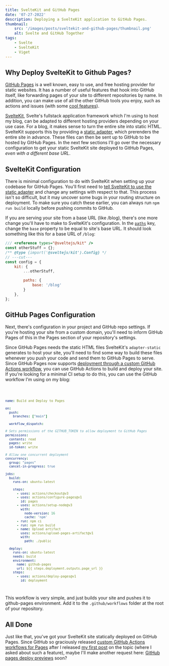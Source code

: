 ```yaml
---
title: SvelteKit and GitHub Pages
date: '07-27-2022'
description: Deploying a SvelteKit application to GitHub Pages.
thumbnail:
    src: '/images/posts/sveltekit-and-github-pages/thumbnail.png'
    alt: Svelte and GitHub Together
tags:
    - Svelte
    - SvelteKit
    - Viget
---
```


<script>
import ImageLink from '$lib/components/ImageLink.svelte';
import Code from '$lib/components/markdown/Code.svelte';
import { base } from '$app/paths';
</script>

## Why Deploy SvelteKit to Github Pages?

[GitHub Pages](https://pages.github.com/) is a well known, easy to use, and free hosting provider for static websites. It has a number of useful features that hook into GitHub itself, like forwarding pages of your site to different repositories by name. In addition, you can make use of all the other GitHub tools you enjoy, such as actions and issues (with some [cool features](https://utteranc.es/)).

[SvelteKit](https://kit.svelte.dev/), Svelte's fullstack application framework which I'm using to host my blog, can be adapted to different hosting providers depending on your use case. For a blog, it makes sense to turn the entire site into static HTML. SvelteKit supports this by providing a [static adapter](https://github.com/sveltejs/kit/tree/master/packages/adapter-static), which prerenders the entire site in advance. These files can then be sent up to GitHub to be hosted by GitHub Pages. In the next few sections I'll go over the necessary configuration to get your static SvelteKit site deployed to GitHub Pages, *even with a different base URL*.


## SvelteKit Configuration

There is minimal configuration to do with SvelteKit when setting up your codebase for GitHub Pages. You'll first need to [tell SvelteKit to use the static adapter](https://github.com/sveltejs/kit/tree/master/packages/adapter-static#usage) and change any settings with respect to that. This process isn't so difficult, but it may uncover some bugs in your routing structure on deployment. To make sure you catch these earlier, you can always run `npm run build` locally before pushing commits to GitHub.

If you are serving your site from a base URL (like /blog), there's one more change you'll have to make to SvelteKit's configuration. In the [`paths`](https://github.com/sveltejs/kit/tree/master/packages/adapter-static#usage) key, change the `base` property to be equal to site's base URL. It should look something like this for a base URL of `/blog`:

```js twoslash {4-7}
/// <reference types="@sveltejs/kit" />
const otherStuff = {};
/** @type {import('@sveltejs/kit').Config} */
// ---cut---
const config = {
    kit: {
        ...otherStuff,

        paths: {
            base: '/blog'
        }
    },
};
```

## GitHub Pages Configuration

Next, there's configuration in your project and GitHub repo settings. If you're hosting your site from a custom domain, you'll need to inform GitHub Pages of this in the Pages section of your repository's settings.

Since GitHub Pages needs the static HTML files SvelteKit's `adapter-static` generates to host your site, you'll need to find some way to build these files whenever you push your code and send them to GitHub Pages to serve. Since GitHub Pages now supports [deployment through a custom GitHub Actions workflow](https://docs.github.com/en/pages/getting-started-with-github-pages/configuring-a-publishing-source-for-your-github-pages-site#creating-a-custom-github-actions-workflow-to-publish-your-site), you can use GitHub Actions to build and deploy your site. If you're looking for a minimal CI setup to do this, you can use the GitHub workflow I'm using on my blog:

<Code filename="pages.yml" href="https://gist.github.com/AndrewLester/2d3e6257d932831756226ca9a281d9b5">

```yaml
name: Build and Deploy to Pages

on:
  push:
    branches: ["main"]

  workflow_dispatch:

# Sets permissions of the GITHUB_TOKEN to allow deployment to GitHub Pages
permissions:
  contents: read
  pages: write
  id-token: write

# Allow one concurrent deployment
concurrency:
  group: "pages"
  cancel-in-progress: true

jobs:
  build:
    runs-on: ubuntu-latest

    steps:
      - uses: actions/checkout@v3
      - uses: actions/configure-pages@v1
        id: pages
      - uses: actions/setup-node@v3
        with:
          node-version: 16
          cache: 'npm'
      - run: npm ci
      - run: npm run build
      - name: Upload artifact
        uses: actions/upload-pages-artifact@v1
        with:
          path: ./public

  deploy:
    runs-on: ubuntu-latest
    needs: build
    environment:
      name: github-pages
      url: ${{ steps.deployment.outputs.page_url }}
    steps:
      - uses: actions/deploy-pages@v1
        id: deployment
```

</Code>

This workflow is very simple, and just builds your site and pushes it to github-pages environment. Add it to the `.github/workflows` folder at the root of your repository.

## All Done

Just like that, you've got your SvelteKit site statically deployed on GitHub Pages. Since GitHub so graciously released [custom GitHub Actions workflows for Pages](https://github.blog/changelog/2022-07-27-github-pages-custom-github-actions-workflows-beta/) after I released [my first post]({base}/posts/%28outdated%29-sveltekit-and-github-pages) on the topic (where I asked about such a feature), maybe I'll make another request here: [GitHub pages deploy previews](https://github.com/community/community/discussions/7730#discussioncomment-1885967) soon?
